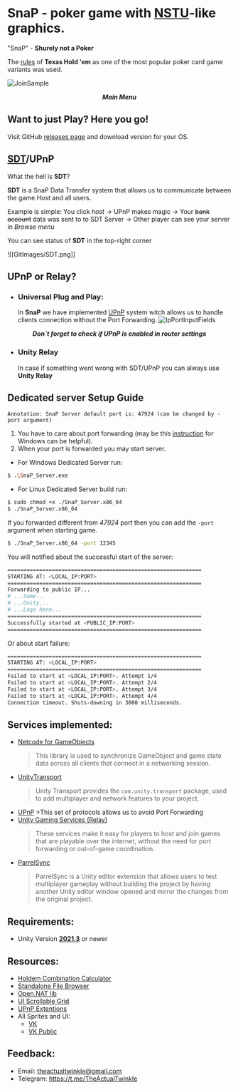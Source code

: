 # **SnaP - poker game with [NSTU](https://en.nstu.ru/)-like graphics.**

"SnaP" -  **Shurely not a Poker**

The [rules](https://en.wikipedia.org/wiki/Texas_hold_%27em#Rules) of **Texas Hold 'em** as one of the most popular poker card game variants was used.

![JoinSample](GitImages/Menu.png)
<p align="center">
<b><i>Main Menu</i></b>
</p>

## Want to just Play? Here you go!
Visit GitHub [releases page](https://github.com/Twinkllle/PokerMultiplayer/releases) and download version for your OS.

## [SDT](https://github.com/TheActualTwinkle/SDT)/UPnP
What the hell is **SDT**?

**SDT** is a SnaP Data Transfer system that allows us to communicate between the game *Host* and all users.

Example is simple: 
You click *host* ->
UPnP makes magic ->
Your ~~bank account~~ data was sent to to SDT Server ->
Other player can see your server in *Browse menu*

You can see status of **SDT** in the top-right corner

![[GitImages/SDT.png]]
## UPnP or Relay?
* ### Universal Plug and Play: 
	In **SnaP** we have implemented [UPnP](https://ru.wikipedia.org/wiki/UPnP)  system witch allows us to handle clients connection without the Port Forwarding.
	![IpPortInputFields](GitImages/UPnP.png)
<p align="center">
<b><i>Don`t forget to check if UPnP is enabled in router settings</i></b>
</p>

* ### Unity Relay
	In case if something went wrong with SDT/UPnP you can always use **Unity Relay**
## Dedicated server Setup Guide

	Annotation: SnaP Server default port is: 47924 (can be changed by -port argument)
1. You have to care about port forwarding (may be this [instruction](https://www.lifewire.com/how-to-port-forward-4163829) for Windows can be helpful).
2. When your port is forwarded you may start server.
* For Windows Dedicated Server run:
```bash
$ .\SnaP_Server.exe
```
* For Linux Dedicated Server build run:
```bash
$ sudo chmod +x ./SnaP_Server.x86_64
$ ./SnaP_Server.x86_64
```
If you forwarded different from *47924* port then you can add the `-port` argument when starting game.
```bash
$ ./SnaP_Server.x86_64 -port 12345
```

You will notified about the successful start of the server:
```bash 
=============================================================
STARTING AT: <LOCAL_IP:PORT>
=============================================================
Forwarding to public IP...
# ...Some...
# ...Unity...
# ...Logs here...
=============================================================
Successfully started at <PUBLIC_IP:PORT>
=============================================================
```
Or about start failure:
```bash
=============================================================
STARTING AT: <LOCAL_IP:PORT>
=============================================================
Failed to start at <LOCAL_IP:PORT>. Attempt 1/4
Failed to start at <LOCAL_IP:PORT>. Attempt 2/4
Failed to start at <LOCAL_IP:PORT>. Attempt 3/4
Failed to start at <LOCAL_IP:PORT>. Attempt 4/4
Connection timeout. Shuts-downing in 3000 milliseconds.
```
## **Services implemented:**
  * [Netcode for GameObjects](https://unity.com/products/netcode) 
    >This library is used to synchronize GameObject and game state data across all clients that connect in a networking session.
  * [UnityTransport](https://docs-multiplayer.unity3d.com/transport/current/about/index.html)
    >Unity Transport provides the `com.unity.transport` package, used to add multiplayer and network features to your project.  
  *  [UPnP](https://ru.wikipedia.org/wiki/UPnP) 
	>This set of protocols allows us to avoid Port Forwarding
  * [Unity Gaming Services (Relay)](https://unity.com/solutions/gaming-services)
    >These services make it easy for players to host and join games that are playable over the internet, without the need for port forwarding or out-of-game coordination.
  * [ParrelSync](https://github.com/VeriorPies/ParrelSync)
	>ParrelSync is a Unity editor extension that allows users to test multiplayer gameplay without building the project by having another Unity editor window opened and mirror the changes from the original project.
## **Requirements**:
 - Unity Version [**2021.3**](https://unity3d.com/get-unity/download) or newer
## **Resources:**
* [Holdem Combination Сalculator](https://github.com/ccqi/TexasHoldem)
* [Standalone File Browser](https://github.com/gkngkc/UnityStandaloneFileBrowser)
* [Open.NAT lib](https://github.com/lontivero/Open.NAT)
* [UI Scrollable Grid](https://assetstore.unity.com/packages/tools/gui/recyclable-scroll-rect-optimized-list-grid-view-178560)
* [UPnP Extentions](https://assetstore.unity.com/packages/tools/network/basic-upnp-220149)
* All Sprites and UI:
	* [VK](https://vk.com/id607494051)
	* [VK Public](https://vk.com/preved_medveddd)
## Feedback:
* Email: theactualtwinkle@gmail.com
* Telegram: https://t.me/TheActualTwinkle
